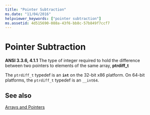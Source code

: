 ```yaml
---
title: "Pointer Subtraction"
ms.date: "11/04/2016"
helpviewer_keywords: ["pointer subtraction"]
ms.assetid: 4d515690-088a-43f6-bb8c-57b849f7ccf7
---
```

# Pointer Subtraction

**ANSI 3.3.6, 4.1.1** The type of integer required to hold the difference between two pointers to elements of the same array, **ptrdiff_t**

The `ptrdiff_t` typedef is an **`int`** on the 32-bit x86 platform. On 64-bit platforms, the `ptrdiff_t` typedef is an `__int64`.

## See also

[Arrays and Pointers](../c-language/arrays-and-pointers.md)
